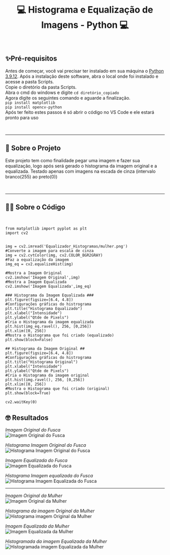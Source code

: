 <h1 align="center">💻 Histograma e Equalização de Imagens - Python 💻</h1>

<br/>

## ✨Pré-requisitos

Antes de começar, você vai precisar ter instalado em sua máquina o
[Python 3.9.12](https://www.python.org/downloads/).
Após a instalação deste software, abra o local onde foi instalado e acesse a pasta Scripts.<br/>
Copie o diretório da pasta Scripts.<br/>
Abra o cmd do windows e digite `cd diretório_copiado`<br/>
Agora digite os seguintes comando e aguarde a finalização.<br/>
`pip install matplotlib`<br/>
`pip install opencv-python`<br/>
Após ter feito estes passos é só abrir o código no VS Code e ele estará pronto para uso

<br/>

---

## 📝 Sobre o Projeto
Este projeto tem como finalidade pegar uma imagem e fazer sua equalização, logo após será gerado o histograma da imagem original e a equalizada. Testado apenas com imagens na escada de cinza (intervalo branco(255) ao preto(0))

<br/>

---

## 🐱‍💻 Sobre o Código 

<br/>

```Py
from matplotlib import pyplot as plt
import cv2


img = cv2.imread('Equalizador_Histogramas/mulher.png')
#Converte a imagem para escala de cinza
img = cv2.cvtColor(img, cv2.COLOR_BGR2GRAY)
#Faz a equalização da imagem
img_eq = cv2.equalizeHist(img)

#Mostra a Imagem Original
cv2.imshow('Imagem Original',img) 
#Mostra a Imagem Equalizada
cv2.imshow('Imagem Equalizada',img_eq)

### Histograma da Imagem Equalizada ###
plt.figure(figsize=[6.4, 4.8])
#Configurações gráficas do histrograma
plt.title("Histograma Equalizado")
plt.xlabel("Intensidade")
plt.ylabel("Qtde de Pixels")
#Cria o Histograma da imagem equalizada
plt.hist(img_eq.ravel(), 256, [0,256]) 
plt.xlim([0, 256])
#Mostra o Histograma que foi criado (equalizado)
plt.show(block=False)

## Histograma da Imagem Original ##
plt.figure(figsize=[6.4, 4.8])
#Configurações gráficas do histrograma
plt.title("Histograma Original")
plt.xlabel("Intensidade")
plt.ylabel("Qtde de Pixels")
#Cria o Histograma da imagem original
plt.hist(img.ravel(), 256, [0,256])
plt.xlim([0, 256])
#Mostra o Histograma que foi criado (original)
plt.show(block=True)

cv2.waitKey(0)
```

## 🤓 Resultados
*Imagem Original do Fusca* <br/>
![Imagem Original do Fusca](Resultados/fusca_original.png)

*Histograma Imagem Original do Fusca* <br/>
![Histograma Imagem Original do Fusca](Resultados/histograma_fusca_original.png)

*Imagem Equalizada do Fusca*<br/>
![Imagem Equalizada do Fusca](Resultados/fusca_equalizado.png)

*Histograma Imagem equalizada do Fusca*<br/>
![Histograma Imagem Equalizada do Fusca](Resultados/histograma_fusca_equalizado.png)

---
*Imagem Original da Mulher*<br/>
![Imagem Original da Mulher](Resultados/mulher_original.png)

*Histograma da imagem Original da Mulher*<br/>
![Histograma imagem Original da Mulher](Resultados/histograma_mulher_original.png)


*Imagem Equalizada da Mulher*<br/>
![Imagem Equalizada da Mulher](Resultados/mulher_equalizada.png)

*Histogramada da imagem Equalizada da Mulher*<br/>
![Histogramada imagem Equalizada da Mulher](Resultados/histograma_mulher_equalizada.png)